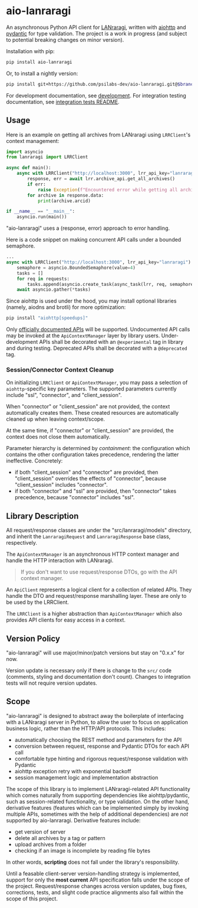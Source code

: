 # aio-lanraragi

An asynchronous Python API client for [LANraragi](https://github.com/Difegue/LANraragi), written with [aiohttp](https://github.com/aio-libs/aiohttp) and [pydantic](https://github.com/pydantic/pydantic) for type validation. The project is a work in progress (and subject to potential breaking changes on minor version).

Installation with pip:

```sh
pip install aio-lanraragi
```

Or, to install a nightly version:

```sh
pip install git+https://github.com/psilabs-dev/aio-lanraragi.git@$branch_name
```

For development documentation, see [development](/docs/development.md). For integration testing documentation, see [integration tests README](/integration_tests/README.md).

## Usage

Here is an example on getting all archives from LANraragi using `LRRClient`'s context management:
```python
import asyncio
from lanraragi import LRRClient

async def main():
    async with LRRClient("http://localhost:3000", lrr_api_key="lanraragi") as lrr:
        response, err = await lrr.archive_api.get_all_archives()
        if err:
            raise Exception(f"Encountered error while getting all archives: {err.error}")
        for archive in response.data:
            print(archive.arcid)

if __name__ == "__main__":
    asyncio.run(main())
```
"aio-lanraragi" uses a (response, error) approach to error handling.

Here is a code snippet on making concurrent API calls under a bounded semaphore.
```python
...
async with LRRClient("http://localhost:3000", lrr_api_key="lanraragi") as lrr:
    semaphore = asyncio.BoundedSemaphore(value=4)
    tasks = []
    for req in requests:
        tasks.append(asyncio.create_task(async_task(lrr, req, semaphore)))
    await asyncio.gather(*tasks)
```

Since aiohttp is used under the hood, you may install optional libraries (namely, aiodns and brotli) for more optimization:
```sh
pip install "aiohttp[speedups]"
```

Only [officially documented APIs](https://sugoi.gitbook.io/lanraragi/api-documentation) will be supported. Undocumented API calls may be invoked at the `ApiContextManager` layer by library users. Under-development APIs shall be decorated with an `@experimental` tag in library and during testing. Deprecated APIs shall be decorated with a `@deprecated` tag.

### Session/Connector Context Cleanup

On initializing `LRRClient` or `ApiContextManager`, you may pass a selection of `aiohttp`-specific key parameters. The supported parameters currently include "ssl", "connector", and "client_session".

When "connector" or "client_session" are not provided, the context automatically creates them. These created resources are automatically cleaned up when leaving context/scope.

At the same time, if "connector" or "client_session" are provided, the context does not close them automatically.

Parameter hierarchy is determined by *containment*: the configuration which contains the other configuration takes precedence, rendering the latter ineffective. Concretely:

- if both "client_session" and "connector" are provided, then "client_session" overrides the effects of "connector", because "client_session" includes "connector".
- if both "connector" and "ssl" are provided, then "connector" takes precedence, because "connector" includes "ssl".

## Library Description
All request/response classes are under the "src/lanraragi/models" directory, and inherit the `LanraragiRequest` and `LanraragiResponse` base class, respectively.

The `ApiContextManager` is an asynchronous HTTP context manager and handle the HTTP interaction with LANraragi.

> If you don't want to use request/response DTOs, go with the API context manager.

An `ApiClient` represents a logical client for a collection of related APIs. They handle the DTO and request/response marshalling layer. These are only to be used by the LRRClient.

The `LRRClient` is a higher abstraction than `ApiContextManager` which also provides API clients for easy access in a context.

## Version Policy

"aio-lanraragi" will use major/minor/patch versions but stay on "0.x.x" for now.

Version update is necessary only if there is change to the `src/` code (comments, styling and documentation don't count). Changes to integration tests will not require version updates.

## Scope

"aio-lanraragi" is designed to abstract away the boilerplate of interfacing with a LANraragi server in Python, to allow the user to focus on application business logic, rather than the HTTP/API protocols. This includes:

- automatically choosing the REST method and parameters for the API
- conversion between request, response and Pydantic DTOs for each API call
- comfortable type hinting and rigorous request/response validation with Pydantic
- aiohttp exception retry with exponential backoff
- session management logic and implementation abstraction

The scope of this library is to implement LANraragi-related API functionality which comes naturally from supporting dependencies like aiohttp/pydantic, such as session-related functionality, or type validation. On the other hand, derivative features (features which can be implemented simply by invoking multiple APIs, sometimes with the help of additional dependencies) are *not* supported by aio-lanraragi. Derivative features include:

- get version of server
- delete all archives by a tag or pattern
- upload archives from a folder
- checking if an image is incomplete by reading file bytes

In other words, **scripting** does not fall under the library's responsibility.

Until a feasable client-server version-handling strategy is implemented, support for only the **most current** API specification falls under the scope of the project. Request/response changes across version updates, bug fixes, corrections, tests, and slight code practice alignments also fall within the scope of this project.

<!-- how to do a release for dummies

    git tag -a v0.1.4 -m "version-message"
    git push origin v0.1.4

 -->